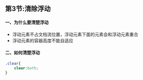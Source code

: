 ## 第3节:清除浮动

#### 一、为什么要清楚浮动
* 浮动元素不占文档流位置，浮动元素下面的元素会和浮动元素重合
* 浮动元素的容器高度不能自适应

#### 二、如何清楚浮动
``` css
.clear{
    clear:both;
}
```
